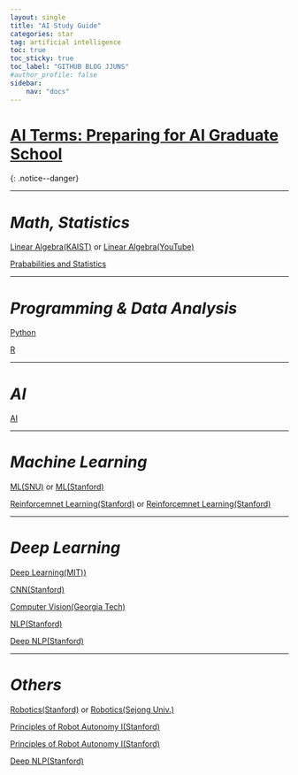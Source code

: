 ```yaml
---
layout: single
title: "AI Study Guide"
categories: star
tag: artificial intelligence
toc: true
toc_sticky: true
toc_label: "GITHUB BLOG JJUNS"
#author_profile: false
sidebar:
    nav: "docs"
---
```


# [AI Terms: Preparing for AI Graduate School](https://github.com/hchoi256/ai-terms/blob/main/README.md)
{: .notice--danger}

****
# *Math, Statistics*
[Linear Algebra(KAIST)](https://kooc.kaist.ac.kr/mathforai/joinLectures/74606) or [Linear Algebra(YouTube)](https://www.youtube.com/playlist?list=PLZHQObOWTQDPD3MizzM2xVFitgF8hE_ab)

[Prababilities and Statistics](https://seeing-theory.brown.edu/index.html#firstPage)

****
# *Programming & Data Analysis*
[Python](https://pll.harvard.edu/course/cs50s-introduction-artificial-intelligence-python?delta=0)

[R](https://pll.harvard.edu/course/data-science-r-basics?delta=2)

****
# *AI*
[AI](https://www.udacity.com/course/intro-to-artificial-intelligence--cs271)

****
# *Machine Learning*
[ML(SNU)](http://www.kmooc.kr/courses/course-v1:SNUk+SNU050_011k+2020_T2/about) or [ML(Stanford)](https://www.coursera.org/learn/machine-learning)

[Reinforcemnet Learning(Stanford)](https://www.youtube.com/watch?v=FgzM3zpZ55o&list=PLoROMvodv4rOSOPzutgyCTapiGlY2Nd8u) or [Reinforcemnet Learning(Stanford)](https://web.stanford.edu/class/cs234/)

****
# *Deep Learning*
[Deep Learning(MIT))](http://introtodeeplearning.com/?fbclid=IwAR2lJl7dG7rODvm16HDeLGGMAqc68p0Z3uSBzNqvYM2GPvO8FinJ-mM9Cpk)

[CNN(Stanford)](https://www.youtube.com/playlist?list=PLC1qU-LWwrF64f4QKQT-Vg5Wr4qEE1Zxk)

[Computer Vision(Georgia Tech)](https://omscs.gatech.edu/cs-6476-computer-vision)

[NLP(Stanford)](http://web.stanford.edu/class/cs224u/)

[Deep NLP(Stanford)](http://web.stanford.edu/class/cs224n/index.html#schedule)

****
# *Others*
[Robotics(Stanford)](https://see.stanford.edu/Course/CS223A) or [Robotics(Sejong Univ.)](http://www.kocw.net/home/search/kemView.do?kemId=1358399)

[Principles of Robot Autonomy I(Stanford)](https://online.stanford.edu/courses/aa274a-principles-robot-autonomy-i)

[Principles of Robot Autonomy I(Stanford)](https://online.stanford.edu/courses/cs237b-principles-robot-autonomy-ii)

[Deep NLP(Stanford)](http://web.stanford.edu/class/cs224n/index.html#schedule)